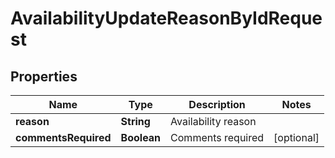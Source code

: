 

# AvailabilityUpdateReasonByIdRequest


## Properties

| Name | Type | Description | Notes |
|------------ | ------------- | ------------- | -------------|
|**reason** | **String** | Availability reason |  |
|**commentsRequired** | **Boolean** | Comments required |  [optional] |



